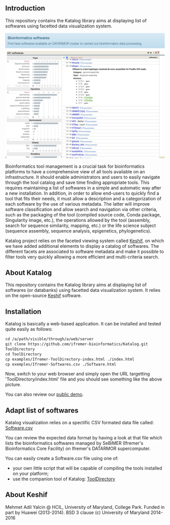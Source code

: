 ## Introduction

This repository contains the Katalog library aims at displaying list of softwares using facetted data visualization system. 

![Katalog of softwares](images/tooldirectory.png)

Bioinformatics tool management is a crucial task for bioinformatics platforms to have a comprehensive view of all tools available on an infrastructure. It should enable administrators and users to easily navigate through the tool catalog and save time finding appropriate tools. This requires maintaining a list of softwares in a simple and automatic way after a new installation. In addition, in order to allow end-users to quickly find a tool that fits their needs, it must allow a description and a categorization of each software by the use of various metadata.  The latter will improve software classification and allow search and navigation via other criteria, such as the packaging of the tool (compiled source code, Conda package, Singularity image, etc.), the operations allowed by the tool (assembly, search for sequence similarity, mapping, etc.) or the life science subject (sequence assembly, sequence analysis, epigenetics, phylogenetics).

Katalog project relies on the faceted viewing system called [Keshif](https://github.com/adilyalcin/Keshif), on which we have added additional elements to display a catalog of softwares. The different facets are associated to software metadata and make it possible to filter tools very quickly allowing a more efficient and multi-criteria search.

## About Katalog

This repository contains the Katalog library aims at displaying list of softwares (or databanks) using facetted data visualization system. It relies on the open-source [Keshif](https://github.com/adilyalcin/Keshif) software.

## Installation

Katalog is basically a web-based application. It can be installed and tested quite easily as follows:

```
cd /a/path/visible/through/a/web/server
git clone https://github.com/ifremer-bioinformatics/Katalog.git ToolDirectory
cd ToolDirectory
cp examples/Ifremer-ToolDirectory-index.html ./index.html
cp exemples/Ifremer-Softwares.csv ./Software.html
```

Now, switch to your web browser and simply open the URL targetting 'ToolDirectory/index.html' file and you should see something like the above picture.

You can also review our [public demo](https://ifremer-bioinformatics.github.io/ToolDirectorySample/).

## Adapt list of softwares

Katalog visualization relies on a spectific CSV formated data file called: [Software.csv](examples/Ifremer-Softwares.csv)

You can review the expected data format by having a look at that file which lists the bioinformatics softwares managed by SeBiMER (Ifremer's Bioinformatics Core Facility) on Ifremer's DATARMOR supercomputer.

You can easily create a Software.csv file using one of:
- your own little script that will be capable of compiling the tools installed on your platform;
- use the companion tool of Katalog: [ToolDirectory](https://github.com/ifremer-bioinformatics/ToolDirectory)

## About Keshif

Mehmet Adil Yalcin @ HCIL, University of Maryland, College Park. Funded in part by Huawei (2013-2014). BSD 3 clause (c) University of Maryland 2014-2016

